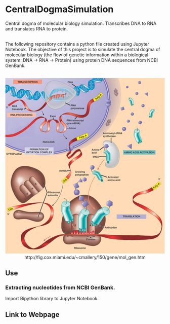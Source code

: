 # CentralDogmaSimulation
Central dogma of molecular biology simulation. Transcribes DNA to RNA and translates RNA to protein. 

<br>
The following repository contains a python file created using Jupyter Notebook. The objective of this project is to simulate the central dogma of molecular biology (the flow of genetic information within a biological system: DNA -> RNA -> Protein) using protein DNA sequences from NCBI GenBank.
<br>
<br>
 
<p align="center">
  <img src="https://github.com/ajmengistu/Central-Dogma-of-Molecular-Biology-Simulation/blob/master/centraldogma.jpg">
  <br>
  http://fig.cox.miami.edu/~cmallery/150/gene/mol_gen.htm
</p>

## Use
### Extracting nucleotides from NCBI GenBank.
Import Bipython library to Jupyter Notebook. 
## Link to Webpage
